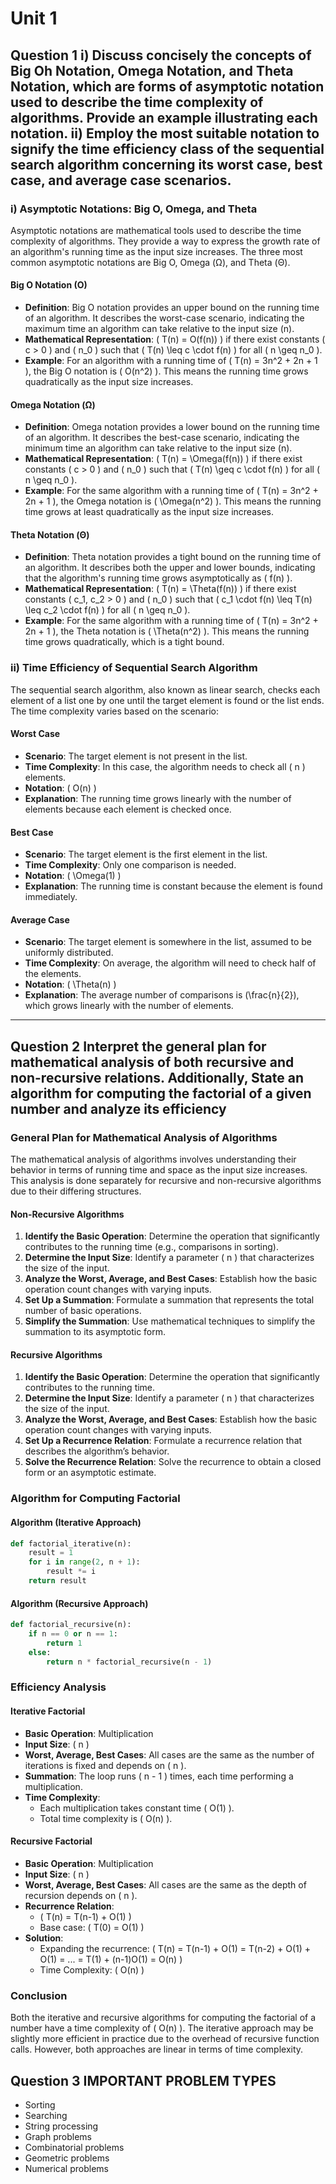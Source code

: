# Unit 1
## Question 1 i) Discuss concisely the concepts of Big Oh Notation, Omega Notation, and Theta Notation, which are forms of asymptotic notation used to describe the time complexity of algorithms. Provide an example illustrating each notation. ii) Employ the most suitable notation to signify the time efficiency class of the sequential search algorithm concerning its worst case, best case, and average case scenarios.

### i) Asymptotic Notations: Big O, Omega, and Theta

Asymptotic notations are mathematical tools used to describe the time complexity of algorithms. They provide a way to express the growth rate of an algorithm's running time as the input size increases. The three most common asymptotic notations are Big O, Omega (Ω), and Theta (Θ).

#### Big O Notation (O)
- **Definition**: Big O notation provides an upper bound on the running time of an algorithm. It describes the worst-case scenario, indicating the maximum time an algorithm can take relative to the input size \(n\).
- **Mathematical Representation**: \( T(n) = O(f(n)) \) if there exist constants \( c > 0 \) and \( n_0 \) such that \( T(n) \leq c \cdot f(n) \) for all \( n \geq n_0 \).
- **Example**: For an algorithm with a running time of \( T(n) = 3n^2 + 2n + 1 \), the Big O notation is \( O(n^2) \). This means the running time grows quadratically as the input size increases.

#### Omega Notation (Ω)
- **Definition**: Omega notation provides a lower bound on the running time of an algorithm. It describes the best-case scenario, indicating the minimum time an algorithm can take relative to the input size \(n\).
- **Mathematical Representation**: \( T(n) = \Omega(f(n)) \) if there exist constants \( c > 0 \) and \( n_0 \) such that \( T(n) \geq c \cdot f(n) \) for all \( n \geq n_0 \).
- **Example**: For the same algorithm with a running time of \( T(n) = 3n^2 + 2n + 1 \), the Omega notation is \( \Omega(n^2) \). This means the running time grows at least quadratically as the input size increases.

#### Theta Notation (Θ)
- **Definition**: Theta notation provides a tight bound on the running time of an algorithm. It describes both the upper and lower bounds, indicating that the algorithm's running time grows asymptotically as \( f(n) \).
- **Mathematical Representation**: \( T(n) = \Theta(f(n)) \) if there exist constants \( c_1, c_2 > 0 \) and \( n_0 \) such that \( c_1 \cdot f(n) \leq T(n) \leq c_2 \cdot f(n) \) for all \( n \geq n_0 \).
- **Example**: For the same algorithm with a running time of \( T(n) = 3n^2 + 2n + 1 \), the Theta notation is \( \Theta(n^2) \). This means the running time grows quadratically, which is a tight bound.

### ii) Time Efficiency of Sequential Search Algorithm

The sequential search algorithm, also known as linear search, checks each element of a list one by one until the target element is found or the list ends. The time complexity varies based on the scenario:

#### Worst Case
- **Scenario**: The target element is not present in the list.
- **Time Complexity**: In this case, the algorithm needs to check all \( n \) elements.
- **Notation**: \( O(n) \)
- **Explanation**: The running time grows linearly with the number of elements because each element is checked once.

#### Best Case
- **Scenario**: The target element is the first element in the list.
- **Time Complexity**: Only one comparison is needed.
- **Notation**: \( \Omega(1) \)
- **Explanation**: The running time is constant because the element is found immediately.

#### Average Case
- **Scenario**: The target element is somewhere in the list, assumed to be uniformly distributed.
- **Time Complexity**: On average, the algorithm will need to check half of the elements.
- **Notation**: \( \Theta(n) \)
- **Explanation**: The average number of comparisons is \(\frac{n}{2}\), which grows linearly with the number of elements.

---
## Question 2 Interpret the general plan for mathematical analysis of both recursive and non-recursive relations. Additionally, State an algorithm for computing the factorial of a given number and analyze its efficiency

### General Plan for Mathematical Analysis of Algorithms

The mathematical analysis of algorithms involves understanding their behavior in terms of running time and space as the input size increases. This analysis is done separately for recursive and non-recursive algorithms due to their differing structures.

#### Non-Recursive Algorithms
1. **Identify the Basic Operation**: Determine the operation that significantly contributes to the running time (e.g., comparisons in sorting).
2. **Determine the Input Size**: Identify a parameter \( n \) that characterizes the size of the input.
3. **Analyze the Worst, Average, and Best Cases**: Establish how the basic operation count changes with varying inputs.
4. **Set Up a Summation**: Formulate a summation that represents the total number of basic operations.
5. **Simplify the Summation**: Use mathematical techniques to simplify the summation to its asymptotic form.

#### Recursive Algorithms
1. **Identify the Basic Operation**: Determine the operation that significantly contributes to the running time.
2. **Determine the Input Size**: Identify a parameter \( n \) that characterizes the size of the input.
3. **Analyze the Worst, Average, and Best Cases**: Establish how the basic operation count changes with varying inputs.
4. **Set Up a Recurrence Relation**: Formulate a recurrence relation that describes the algorithm’s behavior.
5. **Solve the Recurrence Relation**: Solve the recurrence to obtain a closed form or an asymptotic estimate.

### Algorithm for Computing Factorial

#### Algorithm (Iterative Approach)
```python
def factorial_iterative(n):
    result = 1
    for i in range(2, n + 1):
        result *= i
    return result
```

#### Algorithm (Recursive Approach)
```python
def factorial_recursive(n):
    if n == 0 or n == 1:
        return 1
    else:
        return n * factorial_recursive(n - 1)
```

### Efficiency Analysis

#### Iterative Factorial
- **Basic Operation**: Multiplication
- **Input Size**: \( n \)
- **Worst, Average, Best Cases**: All cases are the same as the number of iterations is fixed and depends on \( n \).
- **Summation**: The loop runs \( n - 1 \) times, each time performing a multiplication.
- **Time Complexity**: 
  - Each multiplication takes constant time \( O(1) \).
  - Total time complexity is \( O(n) \).

#### Recursive Factorial
- **Basic Operation**: Multiplication
- **Input Size**: \( n \)
- **Worst, Average, Best Cases**: All cases are the same as the depth of recursion depends on \( n \).
- **Recurrence Relation**: 
  - \( T(n) = T(n-1) + O(1) \)
  - Base case: \( T(0) = O(1) \)
- **Solution**: 
  - Expanding the recurrence: \( T(n) = T(n-1) + O(1) = T(n-2) + O(1) + O(1) = ... = T(1) + (n-1)O(1) = O(n) \)
  - Time Complexity: \( O(n) \)

### Conclusion
Both the iterative and recursive algorithms for computing the factorial of a number have a time complexity of \( O(n) \). The iterative approach may be slightly more efficient in practice due to the overhead of recursive function calls. However, both approaches are linear in terms of time complexity.

## Question 3 IMPORTANT PROBLEM TYPES
- Sorting
- Searching
- String processing
- Graph problems
- Combinatorial problems
- Geometric problems
- Numerical problems
